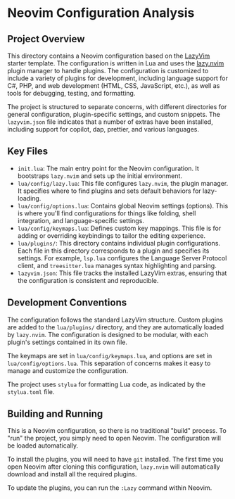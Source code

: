 # Neovim Configuration Analysis

## Project Overview

This directory contains a Neovim configuration based on the [LazyVim](https://github.com/LazyVim/LazyVim) starter template. The configuration is written in Lua and uses the [lazy.nvim](https://github.com/folke/lazy.nvim) plugin manager to handle plugins. The configuration is customized to include a variety of plugins for development, including language support for C#, PHP, and web development (HTML, CSS, JavaScript, etc.), as well as tools for debugging, testing, and formatting.

The project is structured to separate concerns, with different directories for general configuration, plugin-specific settings, and custom snippets. The `lazyvim.json` file indicates that a number of extras have been installed, including support for copilot, dap, prettier, and various languages.

## Key Files

*   `init.lua`: The main entry point for the Neovim configuration. It bootstraps `lazy.nvim` and sets up the initial environment.
*   `lua/config/lazy.lua`: This file configures `lazy.nvim`, the plugin manager. It specifies where to find plugins and sets default behaviors for lazy-loading.
*   `lua/config/options.lua`: Contains global Neovim settings (options). This is where you'll find configurations for things like folding, shell integration, and language-specific settings.
*   `lua/config/keymaps.lua`: Defines custom key mappings. This file is for adding or overriding keybindings to tailor the editing experience.
*   `lua/plugins/`: This directory contains individual plugin configurations. Each file in this directory corresponds to a plugin and specifies its settings. For example, `lsp.lua` configures the Language Server Protocol client, and `treesitter.lua` manages syntax highlighting and parsing.
*   `lazyvim.json`: This file tracks the installed LazyVim extras, ensuring that the configuration is consistent and reproducible.

## Development Conventions

The configuration follows the standard LazyVim structure. Custom plugins are added to the `lua/plugins/` directory, and they are automatically loaded by `lazy.nvim`. The configuration is designed to be modular, with each plugin's settings contained in its own file.

The keymaps are set in `lua/config/keymaps.lua`, and options are set in `lua/config/options.lua`. This separation of concerns makes it easy to manage and customize the configuration.

The project uses `stylua` for formatting Lua code, as indicated by the `stylua.toml` file.

## Building and Running

This is a Neovim configuration, so there is no traditional "build" process. To "run" the project, you simply need to open Neovim. The configuration will be loaded automatically.

To install the plugins, you will need to have `git` installed. The first time you open Neovim after cloning this configuration, `lazy.nvim` will automatically download and install all the required plugins.

To update the plugins, you can run the `:Lazy` command within Neovim.
